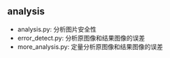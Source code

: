 ## analysis

- analysis.py: 分析图片安全性
- error_detect.py: 分析原图像和结果图像的误差
- more_analysis.py: 定量分析原图像和结果图像的误差